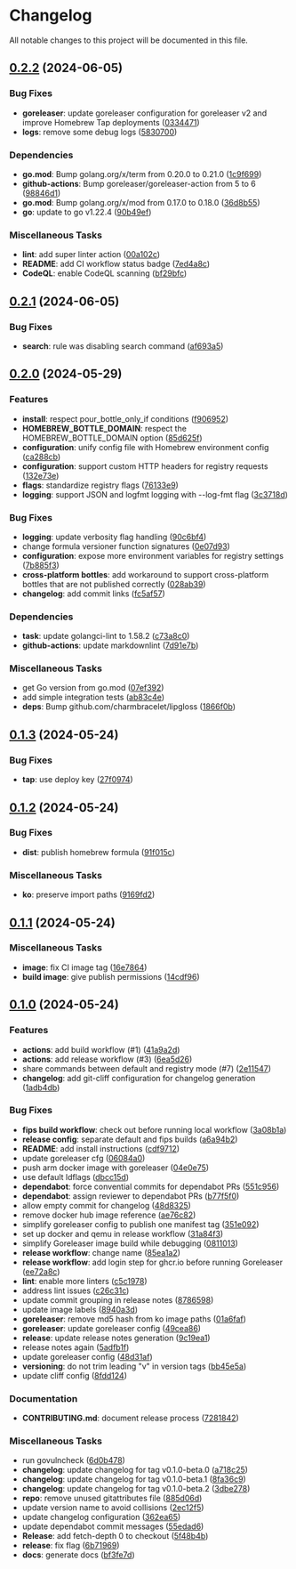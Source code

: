 # Changelog

All notable changes to this project will be documented in this file.

## [0.2.2] (2024-06-05)

### Bug Fixes

- **goreleaser**: update goreleaser configuration for goreleaser v2 and improve Homebrew Tap deployments ([0334471](https://github.com/act3-ai/hops/commit/0334471b3ff45369940ad42fb946dcad24103d04))
- **logs**: remove some debug logs ([5830700](https://github.com/act3-ai/hops/commit/5830700572eb117a719194c4006febf0f874f5bf))

### Dependencies

- **go.mod**: Bump golang.org/x/term from 0.20.0 to 0.21.0 ([1c9f699](https://github.com/act3-ai/hops/commit/1c9f6996bada58798d05a198ba01241685534920))
- **github-actions**: Bump goreleaser/goreleaser-action from 5 to 6 ([98846d1](https://github.com/act3-ai/hops/commit/98846d184fce9f19091850ac37ee1f31c41bec47))
- **go.mod**: Bump golang.org/x/mod from 0.17.0 to 0.18.0 ([36d8b55](https://github.com/act3-ai/hops/commit/36d8b556d299c44dc0302ed55f20c1d1dee7019f))
- **go**: update to go v1.22.4 ([90b49ef](https://github.com/act3-ai/hops/commit/90b49efbe817c390f2e585d165d6f139b74beded))

### Miscellaneous Tasks

- **lint**: add super linter action ([00a102c](https://github.com/act3-ai/hops/commit/00a102c98de59a44a7977cbf1612c5246df54fd8))
- **README**: add CI workflow status badge ([7ed4a8c](https://github.com/act3-ai/hops/commit/7ed4a8c05ffb285467da07c463056f0483c1f68a))
- **CodeQL**: enable CodeQL scanning ([bf29bfc](https://github.com/act3-ai/hops/commit/bf29bfcf00d7e2a706416c49f4eb95036625690f))

## [0.2.1] (2024-06-05)

### Bug Fixes

- **search**: rule was disabling search command ([af693a5](https://github.com/act3-ai/hops/commit/af693a5684d80d4a4cc8233d1a13528daca213f5))

## [0.2.0] (2024-05-29)

### Features

- **install**: respect pour_bottle_only_if conditions ([f906952](https://github.com/act3-ai/hops/commit/f90695247bfded73688f737fbf0210877a1f808d))
- **HOMEBREW_BOTTLE_DOMAIN**: respect the HOMEBREW_BOTTLE_DOMAIN option ([85d625f](https://github.com/act3-ai/hops/commit/85d625fd99eade6744f7b61b8efb8dd64265e5ba))
- **configuration**: unify config file with Homebrew environment config ([ca288cb](https://github.com/act3-ai/hops/commit/ca288cbe246fd53ffff9444ff88e0d8a3c0951eb))
- **configuration**: support custom HTTP headers for registry requests ([132e73e](https://github.com/act3-ai/hops/commit/132e73ef4b8c3646ee99c394015f295ecb8ebd1f))
- **flags**: standardize registry flags ([76133e9](https://github.com/act3-ai/hops/commit/76133e9ba501b2867170f9d6a829c34f61e28110))
- **logging**: support JSON and logfmt logging with --log-fmt flag ([3c3718d](https://github.com/act3-ai/hops/commit/3c3718d14dc05471c034ca08d983c86b4f3ae084))

### Bug Fixes

- **logging**: update verbosity flag handling ([90c6bf4](https://github.com/act3-ai/hops/commit/90c6bf4b258ee8f7c6b5ba96379c8c797fccdb42))
- change formula versioner function signatures ([0e07d93](https://github.com/act3-ai/hops/commit/0e07d935ffa496e397a7d0342e20090593cd8da4))
- **configuration**: expose more environment variables for registry settings ([7b885f3](https://github.com/act3-ai/hops/commit/7b885f33a2db6c0d41cd8498c31d0250d7534bc3))
- **cross-platform bottles**: add workaround to support cross-platform bottles that are not published correctly ([028ab39](https://github.com/act3-ai/hops/commit/028ab392517bc9114b7eeceae87a5de9039df378))
- **changelog**: add commit links ([fc5af57](https://github.com/act3-ai/hops/commit/fc5af5759e437a44766cce46572acef57fc7d76b))

### Dependencies

- **task**: update golangci-lint to 1.58.2 ([c73a8c0](https://github.com/act3-ai/hops/commit/c73a8c0d4acf862bc503f30430ca5a12f8b677f9))
- **github-actions**: update markdownlint ([7d91e7b](https://github.com/act3-ai/hops/commit/7d91e7b77155a83cf85038dbe43e34e82eadf636))

### Miscellaneous Tasks

- get Go version from go.mod ([07ef392](https://github.com/act3-ai/hops/commit/07ef3924dd3ccabac8f4af1522e31b7315826bbb))
- add simple integration tests ([ab83c4e](https://github.com/act3-ai/hops/commit/ab83c4eedfc9d1d4f96b995223f39c7ba1587663))
- **deps**: Bump github.com/charmbracelet/lipgloss ([1866f0b](https://github.com/act3-ai/hops/commit/1866f0ba96d5b3df4f6c048ac0fd564fd2ab254a))

## [0.1.3] (2024-05-24)

### Bug Fixes

- **tap**: use deploy key ([27f0974](https://github.com/act3-ai/hops/commit/27f0974d9adcce91466ad28f6111cf222b482b94))

## [0.1.2] (2024-05-24)

### Bug Fixes

- **dist**: publish homebrew formula ([91f015c](https://github.com/act3-ai/hops/commit/91f015ceb09491b65070763c339f10c3a5585e9a))

### Miscellaneous Tasks

- **ko**: preserve import paths ([9169fd2](https://github.com/act3-ai/hops/commit/9169fd2a4d6b6539aca0694a65273971b15cb9d9))

## [0.1.1] (2024-05-24)

### Miscellaneous Tasks

- **image**: fix CI image tag ([16e7864](https://github.com/act3-ai/hops/commit/16e7864b48244e38debd0614ea6db25e7c61fb31))
- **build image**: give publish permissions ([14cdf96](https://github.com/act3-ai/hops/commit/14cdf964352d685d6caf71e2b7d71062d7bce3b1))

## [0.1.0] (2024-05-24)

### Features

- **actions**: add build workflow (#1) ([41a9a2d](https://github.com/act3-ai/hops/commit/41a9a2d99f5b066e68d9140b53728f7fbf65d0a6))
- **actions**: add release workflow (#3) ([6ea5d26](https://github.com/act3-ai/hops/commit/6ea5d269b12108c85918258394f9e5afed90e926))
- share commands between default and registry mode (#7) ([2e11547](https://github.com/act3-ai/hops/commit/2e115472a3940fa5afe1c7449783c9ff9fb3d482))
- **changelog**: add git-cliff configuration for changelog generation ([1adb4db](https://github.com/act3-ai/hops/commit/1adb4db360495c0bcc4efc2b01a9264eb4061619))

### Bug Fixes

- **fips build workflow**: check out before running local workflow ([3a08b1a](https://github.com/act3-ai/hops/commit/3a08b1a86a0dfd6a151fe49bb3a6e4d55614a846))
- **release config**: separate default and fips builds ([a6a94b2](https://github.com/act3-ai/hops/commit/a6a94b2c66673f4e52c9e50366496780b3423b75))
- **README**: add install instructions ([cdf9712](https://github.com/act3-ai/hops/commit/cdf9712c9d60e3f7661f5b4a33c86b62c8f29de3))
- update goreleaser cfg ([06084a0](https://github.com/act3-ai/hops/commit/06084a0d3b9066768713a3957b80c43a65f8217a))
- push arm docker image with goreleaser ([04e0e75](https://github.com/act3-ai/hops/commit/04e0e75d5073c071a9e56de2e5c352500933570f))
- use default ldflags ([dbcc15d](https://github.com/act3-ai/hops/commit/dbcc15d0cf50c80ffc421e3b6f5a1b4d94f0c3c4))
- **dependabot**: force convential commits for dependabot PRs ([551c956](https://github.com/act3-ai/hops/commit/551c956ef775244422c9ed14f3aa05d52832fa9d))
- **dependabot**: assign reviewer to dependabot PRs ([b77f5f0](https://github.com/act3-ai/hops/commit/b77f5f041a74afa261f604b1f10dabb84cafe4eb))
- allow empty commit for changelog ([48d8325](https://github.com/act3-ai/hops/commit/48d83258acc020644146c945fb39090cafa89001))
- remove docker hub image reference ([ae76c82](https://github.com/act3-ai/hops/commit/ae76c829b7995c36a6e6fe75495c1101645171ff))
- simplify goreleaser config to publish one manifest tag ([351e092](https://github.com/act3-ai/hops/commit/351e092316e936604da16284836671faa852ee22))
- set up docker and qemu in release workflow ([31a84f3](https://github.com/act3-ai/hops/commit/31a84f3a8620490b7926c1949a9b50ea482c1981))
- simplify Goreleaser image build while debugging ([0811013](https://github.com/act3-ai/hops/commit/081101382ec02480add6a0f2755951a6cc7a75f2))
- **release workflow**: change name ([85ea1a2](https://github.com/act3-ai/hops/commit/85ea1a2479f7ff9f1ec5c05732f2f5b3cd732e54))
- **release workflow**: add login step for ghcr.io before running Goreleaser ([ee72a8c](https://github.com/act3-ai/hops/commit/ee72a8c84e19b0d44c00da219816e237d8b0b0df))
- **lint**: enable more linters ([c5c1978](https://github.com/act3-ai/hops/commit/c5c1978174070caed7111a42426fea759ca7c0b6))
- address lint issues ([c26c31c](https://github.com/act3-ai/hops/commit/c26c31ce8a724385594eb824e6e3f6145f077a0e))
- update commit grouping in release notes ([8786598](https://github.com/act3-ai/hops/commit/87865988833c8968f2a6a8239c46b04e0c8d9b11))
- update image labels ([8940a3d](https://github.com/act3-ai/hops/commit/8940a3d122a2cd9d175ac17c0caf77f3b404a788))
- **goreleaser**: remove md5 hash from ko image paths ([01a6faf](https://github.com/act3-ai/hops/commit/01a6fafefa076a5a5ad671c120140393bf572804))
- **goreleaser**: update goreleaser config ([49cea86](https://github.com/act3-ai/hops/commit/49cea86ce22c06acfa6c8032292b1bdd6dce5c56))
- **release**: update release notes generation ([9c19ea1](https://github.com/act3-ai/hops/commit/9c19ea19a47c640bbc65d8aed8fb111a517865a6))
- release notes again ([5adfb1f](https://github.com/act3-ai/hops/commit/5adfb1f1b5cf0b4e778d73bcb30d0e0c70ad40e1))
- update goreleaser config ([48d31af](https://github.com/act3-ai/hops/commit/48d31af9073d9efa0dd5afb1daa353c5b77e7ea7))
- **versioning**: do not trim leading "v" in version tags ([bb45e5a](https://github.com/act3-ai/hops/commit/bb45e5a0142636c8d76388074737382ecedb30e7))
- update cliff config ([8fdd124](https://github.com/act3-ai/hops/commit/8fdd124efaf91aa40f3d121f0fb9c5b1ae8c96fd))

### Documentation

- **CONTRIBUTING.md**: document release process ([7281842](https://github.com/act3-ai/hops/commit/72818423ec8f1bc39c527046fcacffb53b3111ef))

### Miscellaneous Tasks

- run govulncheck ([6d0b478](https://github.com/act3-ai/hops/commit/6d0b4786109686fe4251f28cae5f01889eaec544))
- **changelog**: update changelog for tag v0.1.0-beta.0 ([a718c25](https://github.com/act3-ai/hops/commit/a718c25d65704a8de8e1ff050e90e1ace9cb742f))
- **changelog**: update changelog for tag v0.1.0-beta.1 ([8fa36c9](https://github.com/act3-ai/hops/commit/8fa36c9bb4fab42985d72d8d9a9dafc4e0583252))
- **changelog**: update changelog for tag v0.1.0-beta.2 ([3dbe278](https://github.com/act3-ai/hops/commit/3dbe278e46a215e1beb1a44063181cc4dbbf23b9))
- **repo**: remove unused gitattributes file ([885d06d](https://github.com/act3-ai/hops/commit/885d06dce46d762a94250d00ff48a926dfb9ffe6))
- update version name to avoid collisions ([2ec12f5](https://github.com/act3-ai/hops/commit/2ec12f57b05795b1d6aae31007eab08578f1d0d5))
- update changelog configuration ([362ea65](https://github.com/act3-ai/hops/commit/362ea65dad1787d02ed7033ce12d954af523253b))
- update dependabot commit messages ([55edad6](https://github.com/act3-ai/hops/commit/55edad6ed2f32a9fc94f5231b064cfdbc5bff5d8))
- **Release**: add fetch-depth 0 to checkout ([5f48b4b](https://github.com/act3-ai/hops/commit/5f48b4b5f8fb112eac68a5ac3376dcae20c0ec17))
- **release**: fix flag ([6b71969](https://github.com/act3-ai/hops/commit/6b7196947ace70c8872e678c7070e5f615adf167))
- **docs**: generate docs ([bf3fe7d](https://github.com/act3-ai/hops/commit/bf3fe7de1c3cf7f955d9e94386964ea6d966eca2))

[0.2.2]: https://github.com/act3-ai/hops/compare/v0.2.1..v0.2.2
[0.2.1]: https://github.com/act3-ai/hops/compare/v0.2.0..v0.2.1
[0.2.0]: https://github.com/act3-ai/hops/compare/v0.1.3..v0.2.0
[0.1.3]: https://github.com/act3-ai/hops/compare/v0.1.2..v0.1.3
[0.1.2]: https://github.com/act3-ai/hops/compare/v0.1.1..v0.1.2
[0.1.1]: https://github.com/act3-ai/hops/compare/v0.1.0..v0.1.1
[0.1.0]: https://github.com/act3-ai/hops/tree/v0.1.0

